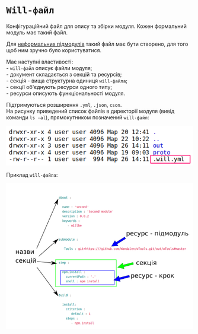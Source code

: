 # <code>Will-файл</code>

Конфігураційний файл для опису та збірки модуля. Кожен формальний модуль має такий файл.

Для [неформальних підмодулів](SubmoduleInformal.md) такий файл має бути створено, для того щоб ним зручно було користуватися.

Має наступні властивості:  
\- `will-файл` описує файли модуля;  
\- документ складається з секцій та ресурсів;  
\- секція - вища структурна одиниця `will-файлa`;   
\- секції об'єднують ресурси одного типу;  
\- ресурси описують функціональності модуля.  

Підтримуються розширення `.yml`, `.json`, `cson`.  
На рисунку приведений список файлів в директорії модуля (вивід команди `ls -al`), прямокутником позначений `will-файл`:  

![will.file.png](./Images/will.file.png)

Приклад `will-файла`:  

![will.file.inner.png](./Images/will.file.inner.png)
